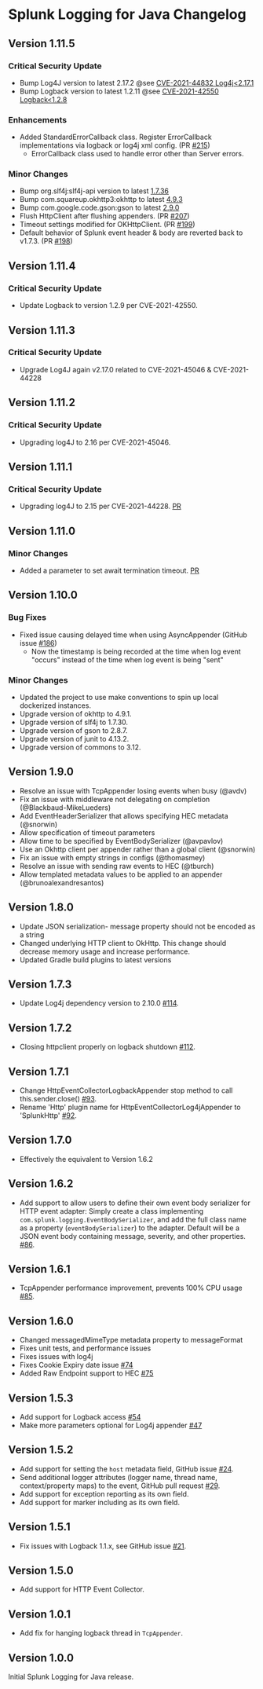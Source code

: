 # Splunk Logging for Java Changelog

## Version 1.11.5

### Critical Security Update
* Bump Log4J version to latest 2.17.2 @see [CVE-2021-44832 Log4j<2.17.1](https://nvd.nist.gov/vuln/detail/CVE-2021-44832)
* Bump Logback version to latest 1.2.11 @see [CVE-2021-42550 Logback<1.2.8](https://nvd.nist.gov/vuln/detail/CVE-2021-42550)

### Enhancements
* Added StandardErrorCallback class. Register ErrorCallback implementations via logback or log4j xml config. (PR [#215](https://github.com/splunk/splunk-library-javalogging/pull/215))
  * ErrorCallback class used to handle error other than Server errors.

### Minor Changes
* Bump org.slf4j:slf4j-api version to latest [1.7.36](https://github.com/qos-ch/slf4j/releases/tag/v_1.7.36)
* Bump com.squareup.okhttp3:okhttp to latest [4.9.3](https://square.github.io/okhttp/changelogs/changelog_4x/#version-493)
* Bump com.google.code.gson:gson to latest [2.9.0](https://github.com/google/gson/releases/tag/gson-parent-2.9.0)
* Flush HttpClient after flushing appenders. (PR [#207](https://github.com/splunk/splunk-library-javalogging/pull/207))
* Timeout settings modified for OKHttpClient. (PR [#199](https://github.com/splunk/splunk-library-javalogging/pull/199))
* Default behavior of Splunk event header & body are reverted back to v1.7.3. (PR [#198](https://github.com/splunk/splunk-library-javalogging/pull/198))

## Version 1.11.4

### Critical Security Update
* Update Logback to version 1.2.9 per CVE-2021-42550.

## Version 1.11.3

### Critical Security Update
* Upgrade Log4J again v2.17.0 related to CVE-2021-45046 & CVE-2021-44228

## Version 1.11.2

### Critical Security Update
* Upgrading log4J to 2.16 per CVE-2021-45046.

## Version 1.11.1

### Critical Security Update
* Upgrading log4J to 2.15 per CVE-2021-44228. [PR](https://github.com/splunk/splunk-library-javalogging/pull/222)

## Version 1.11.0

### Minor Changes
* Added a parameter to set await termination timeout. [PR](https://github.com/splunk/splunk-library-javalogging/pull/179)

## Version 1.10.0

### Bug Fixes

* Fixed issue causing delayed time when using AsyncAppender (GitHub issue [#186](https://github.com/splunk/splunk-javascript-logging/issues/186))
  * Now the timestamp is being recorded at the time when log event "occurs" instead of the time when log event is being "sent"

### Minor Changes

* Updated the project to use make conventions to spin up local dockerized instances.
* Upgrade version of okhttp to 4.9.1.
* Upgrade version of slf4j to 1.7.30.
* Upgrade version of gson to 2.8.7.
* Upgrade version of junit to 4.13.2.
* Upgrade version of commons to 3.12.

 
## Version 1.9.0

* Resolve an issue with TcpAppender losing events when busy (@avdv)
* Fix an issue with middleware not delegating on completion (@Blackbaud-MikeLueders)
* Add EventHeaderSerializer that allows specifying HEC metadata (@snorwin)
* Allow specification of timeout parameters
* Allow time to be specified by EventBodySerializer (@avpavlov)
* Use an Okhttp client per appender rather than a global client (@snorwin)
* Fix an issue with empty strings in configs (@thomasmey)
* Resolve an issue with sending raw events to HEC (@tburch)
* Allow templated metadata values to be applied to an appender (@brunoalexandresantos)

## Version 1.8.0

* Update JSON serialization- message property should not be encoded as a string
* Changed underlying HTTP client to OkHttp. This change should decrease memory
  usage and increase performance.
* Updated Gradle build plugins to latest versions

## Version 1.7.3

* Update Log4j dependency version to 2.10.0 [#114](https://github.com/splunk/splunk-library-javalogging/pull/114).

## Version 1.7.2

* Closing httpclient properly on logback shutdown [#112](https://github.com/splunk/splunk-library-javalogging/pull/112).

## Version 1.7.1

* Change HttpEventCollectorLogbackAppender stop method to call this.sender.close()  [#93](https://github.com/splunk/splunk-library-javalogging/pull/93).
* Rename 'Http' plugin name for HttpEventCollectorLog4jAppender to 'SplunkHttp' [#92](https://github.com/splunk/splunk-library-javalogging/pull/92).

## Version 1.7.0

* Effectively the equivalent to Version 1.6.2

## Version 1.6.2

*  Add support to allow users to define their own event body serializer for HTTP event adapter: Simply create a class implementing `com.splunk.logging.EventBodySerializer`,
and add the full class name as a property (`eventBodySerializer`) to the adapter.
Default will be a JSON event body containing message, severity, and other properties. [#86](https://github.com/splunk/splunk-library-javalogging/pull/86).

## Version 1.6.1

* TcpAppender performance improvement, prevents 100% CPU usage [#85](https://github.com/splunk/splunk-library-javalogging/pull/85).

## Version 1.6.0
* Changed messagedMimeType metadata property to messageFormat
* Fixes unit tests, and performance issues
* Fixes issues with log4j
* Fixes Cookie Expiry date issue [#74](https://github.com/splunk/splunk-library-javalogging/pull/74)
* Added Raw Endpoint support to HEC [#75](https://github.com/splunk/splunk-library-javalogging/pull/75)

## Version 1.5.3
* Add support for Logback access [#54](https://github.com/splunk/splunk-library-javalogging/issues/54)
* Make more parameters optional for Log4j appender [#47](https://github.com/splunk/splunk-library-javalogging/issues/47)

## Version 1.5.2

* Add support for setting the `host` metadata field, GitHub issue [#24](https://github.com/splunk/splunk-library-javalogging/issues/24).
* Send additional logger attributes (logger name, thread name, context/property maps) to the event, GitHub pull request [#29](https://github.com/splunk/splunk-library-javalogging/pull/29).
* Add support for exception reporting as its own field.
* Add support for marker including as its own field.

## Version 1.5.1

* Fix issues with Logback 1.1.x, see GitHub issue [#21](https://github.com/splunk/splunk-library-javalogging/issues/21).

## Version 1.5.0

* Add support for HTTP Event Collector.

## Version 1.0.1

* Add fix for hanging logback thread in `TcpAppender`.

## Version 1.0.0

Initial Splunk Logging for Java release.
